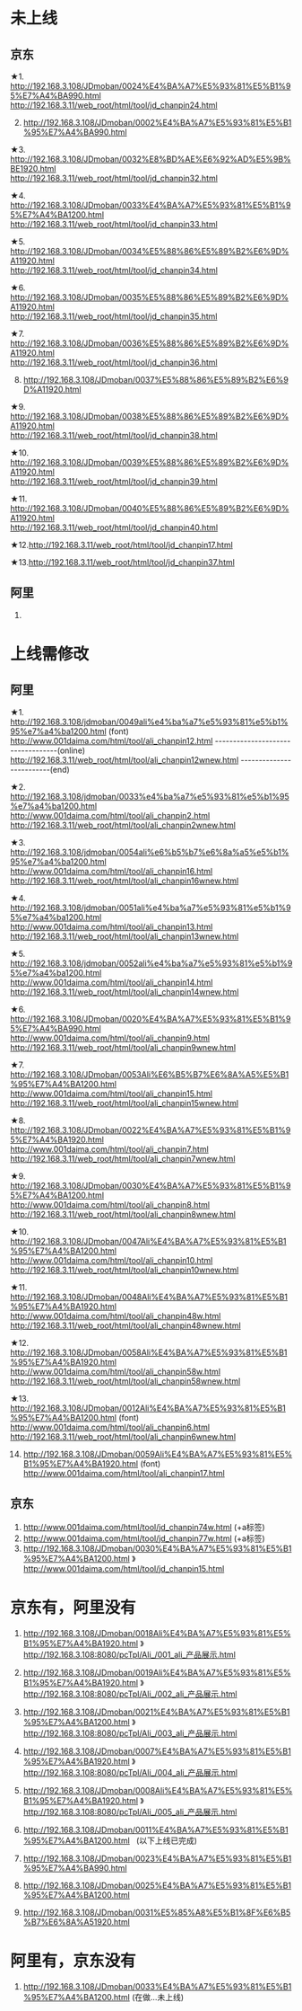 # 未上线
## 京东
★1. http://192.168.3.108/JDmoban/0024%E4%BA%A7%E5%93%81%E5%B1%95%E7%A4%BA990.html   
http://192.168.3.11/web_root/html/tool/jd_chanpin24.html

2. http://192.168.3.108/JDmoban/0002%E4%BA%A7%E5%93%81%E5%B1%95%E7%A4%BA990.html  

★3. http://192.168.3.108/JDmoban/0032%E8%BD%AE%E6%92%AD%E5%9B%BE1920.html  
http://192.168.3.11/web_root/html/tool/jd_chanpin32.html

★4. http://192.168.3.108/JDmoban/0033%E4%BA%A7%E5%93%81%E5%B1%95%E7%A4%BA1200.html  
http://192.168.3.11/web_root/html/tool/jd_chanpin33.html

★5. http://192.168.3.108/JDmoban/0034%E5%88%86%E5%89%B2%E6%9D%A11920.html  
http://192.168.3.11/web_root/html/tool/jd_chanpin34.html

★6. http://192.168.3.108/JDmoban/0035%E5%88%86%E5%89%B2%E6%9D%A11920.html  
http://192.168.3.11/web_root/html/tool/jd_chanpin35.html

★7. http://192.168.3.108/JDmoban/0036%E5%88%86%E5%89%B2%E6%9D%A11920.html  
http://192.168.3.11/web_root/html/tool/jd_chanpin36.html

8. http://192.168.3.108/JDmoban/0037%E5%88%86%E5%89%B2%E6%9D%A11920.html  

★9. http://192.168.3.108/JDmoban/0038%E5%88%86%E5%89%B2%E6%9D%A11920.html  
http://192.168.3.11/web_root/html/tool/jd_chanpin38.html  


★10. http://192.168.3.108/JDmoban/0039%E5%88%86%E5%89%B2%E6%9D%A11920.html  
http://192.168.3.11/web_root/html/tool/jd_chanpin39.html

★11. http://192.168.3.108/JDmoban/0040%E5%88%86%E5%89%B2%E6%9D%A11920.html  
http://192.168.3.11/web_root/html/tool/jd_chanpin40.html  

★12.http://192.168.3.11/web_root/html/tool/jd_chanpin17.html  

★13.http://192.168.3.11/web_root/html/tool/jd_chanpin37.html  

## 阿里
1. 



# 上线需修改
## 阿里
★1. http://192.168.3.108/jdmoban/0049ali%e4%ba%a7%e5%93%81%e5%b1%95%e7%a4%ba1200.html (font)   http://www.001daima.com/html/tool/ali_chanpin12.html ----------------------------------(online)
http://192.168.3.11/web_root/html/tool/ali_chanpin12wnew.html -------------------------(end)

★2. http://192.168.3.108/jdmoban/0033%e4%ba%a7%e5%93%81%e5%b1%95%e7%a4%ba1200.html   http://www.001daima.com/html/tool/ali_chanpin2.html  
http://192.168.3.11/web_root/html/tool/ali_chanpin2wnew.html

★3. http://192.168.3.108/jdmoban/0054ali%e6%b5%b7%e6%8a%a5%e5%b1%95%e7%a4%ba1200.html   http://www.001daima.com/html/tool/ali_chanpin16.html  
http://192.168.3.11/web_root/html/tool/ali_chanpin16wnew.html

★4. http://192.168.3.108/jdmoban/0051ali%e4%ba%a7%e5%93%81%e5%b1%95%e7%a4%ba1200.html http://www.001daima.com/html/tool/ali_chanpin13.html  
http://192.168.3.11/web_root/html/tool/ali_chanpin13wnew.html

★5. http://192.168.3.108/jdmoban/0052ali%e4%ba%a7%e5%93%81%e5%b1%95%e7%a4%ba1200.html   http://www.001daima.com/html/tool/ali_chanpin14.html  
http://192.168.3.11/web_root/html/tool/ali_chanpin14wnew.html

★6. http://192.168.3.108/JDmoban/0020%E4%BA%A7%E5%93%81%E5%B1%95%E7%A4%BA990.html    http://www.001daima.com/html/tool/ali_chanpin9.html  
http://192.168.3.11/web_root/html/tool/ali_chanpin9wnew.html

★7. http://192.168.3.108/JDmoban/0053Ali%E6%B5%B7%E6%8A%A5%E5%B1%95%E7%A4%BA1200.html   http://www.001daima.com/html/tool/ali_chanpin15.html  
http://192.168.3.11/web_root/html/tool/ali_chanpin15wnew.html  

★8. http://192.168.3.108/JDmoban/0022%E4%BA%A7%E5%93%81%E5%B1%95%E7%A4%BA1920.html     http://www.001daima.com/html/tool/ali_chanpin7.html   
http://192.168.3.11/web_root/html/tool/ali_chanpin7wnew.html

★9. http://192.168.3.108/JDmoban/0030%E4%BA%A7%E5%93%81%E5%B1%95%E7%A4%BA1200.html       http://www.001daima.com/html/tool/ali_chanpin8.html  
http://192.168.3.11/web_root/html/tool/ali_chanpin8wnew.html

★10. http://192.168.3.108/JDmoban/0047Ali%E4%BA%A7%E5%93%81%E5%B1%95%E7%A4%BA1200.html       http://www.001daima.com/html/tool/ali_chanpin10.html  
http://192.168.3.11/web_root/html/tool/ali_chanpin10wnew.html

★11. http://192.168.3.108/JDmoban/0048Ali%E4%BA%A7%E5%93%81%E5%B1%95%E7%A4%BA1920.html       http://www.001daima.com/html/tool/ali_chanpin48w.html  
http://192.168.3.11/web_root/html/tool/ali_chanpin48wnew.html

★12. http://192.168.3.108/JDmoban/0058Ali%E4%BA%A7%E5%93%81%E5%B1%95%E7%A4%BA1920.html     http://www.001daima.com/html/tool/ali_chanpin58w.html  
http://192.168.3.11/web_root/html/tool/ali_chanpin58wnew.html

★13. http://192.168.3.108/JDmoban/0012Ali%E4%BA%A7%E5%93%81%E5%B1%95%E7%A4%BA1200.html (font)   http://www.001daima.com/html/tool/ali_chanpin6.html    
http://192.168.3.11/web_root/html/tool/ali_chanpin6wnew.html

14. http://192.168.3.108/JDmoban/0059Ali%E4%BA%A7%E5%93%81%E5%B1%95%E7%A4%BA1920.html (font)   http://www.001daima.com/html/tool/ali_chanpin17.html   


## 京东
1. http://www.001daima.com/html/tool/jd_chanpin74w.html  (+a标签)
2. http://www.001daima.com/html/tool/jd_chanpin77w.html  (+a标签)
9. http://192.168.3.108/JDmoban/0030%E4%BA%A7%E5%93%81%E5%B1%95%E7%A4%BA1200.html       》   http://www.001daima.com/html/tool/jd_chanpin15.html

# 京东有，阿里没有
1. http://192.168.3.108/JDmoban/0018Ali%E4%BA%A7%E5%93%81%E5%B1%95%E7%A4%BA1920.html    》   http://192.168.3.108:8080/pcTpl/Ali_/001_ali_产品展示.html
2. http://192.168.3.108/JDmoban/0019Ali%E4%BA%A7%E5%93%81%E5%B1%95%E7%A4%BA1920.html    》   http://192.168.3.108:8080/pcTpl/Ali_/002_ali_产品展示.html
3. http://192.168.3.108/JDmoban/0021%E4%BA%A7%E5%93%81%E5%B1%95%E7%A4%BA1200.html       》   http://192.168.3.108:8080/pcTpl/Ali_/003_ali_产品展示.html
4. http://192.168.3.108/JDmoban/0007%E4%BA%A7%E5%93%81%E5%B1%95%E7%A4%BA1920.html       》   http://192.168.3.108:8080/pcTpl/Ali_/004_ali_产品展示.html
5. http://192.168.3.108/JDmoban/0008Ali%E4%BA%A7%E5%93%81%E5%B1%95%E7%A4%BA1920.html    》   http://192.168.3.108:8080/pcTpl/Ali_/005_ali_产品展示.html  


6. http://192.168.3.108/JDmoban/0011%E4%BA%A7%E5%93%81%E5%B1%95%E7%A4%BA1200.html    (以下上线已完成)
7. http://192.168.3.108/JDmoban/0023%E4%BA%A7%E5%93%81%E5%B1%95%E7%A4%BA990.html
8. http://192.168.3.108/JDmoban/0025%E4%BA%A7%E5%93%81%E5%B1%95%E7%A4%BA1200.html
9. http://192.168.3.108/JDmoban/0031%E5%85%A8%E5%B1%8F%E6%B5%B7%E6%8A%A51920.html

# 阿里有，京东没有
1. http://192.168.3.108/JDmoban/0033%E4%BA%A7%E5%93%81%E5%B1%95%E7%A4%BA1200.html   (在做...未上线)
